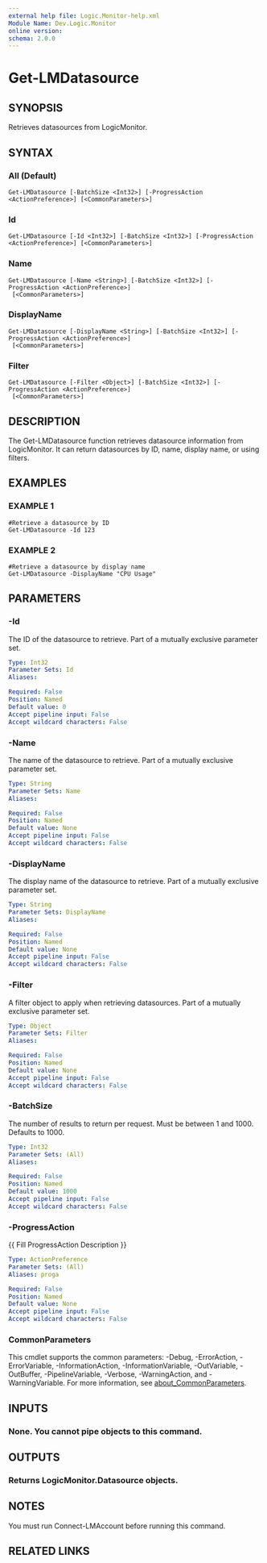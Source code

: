 ```yaml
---
external help file: Logic.Monitor-help.xml
Module Name: Dev.Logic.Monitor
online version:
schema: 2.0.0
---
```


# Get-LMDatasource

## SYNOPSIS
Retrieves datasources from LogicMonitor.

## SYNTAX

### All (Default)
```
Get-LMDatasource [-BatchSize <Int32>] [-ProgressAction <ActionPreference>] [<CommonParameters>]
```

### Id
```
Get-LMDatasource [-Id <Int32>] [-BatchSize <Int32>] [-ProgressAction <ActionPreference>] [<CommonParameters>]
```

### Name
```
Get-LMDatasource [-Name <String>] [-BatchSize <Int32>] [-ProgressAction <ActionPreference>]
 [<CommonParameters>]
```

### DisplayName
```
Get-LMDatasource [-DisplayName <String>] [-BatchSize <Int32>] [-ProgressAction <ActionPreference>]
 [<CommonParameters>]
```

### Filter
```
Get-LMDatasource [-Filter <Object>] [-BatchSize <Int32>] [-ProgressAction <ActionPreference>]
 [<CommonParameters>]
```

## DESCRIPTION
The Get-LMDatasource function retrieves datasource information from LogicMonitor.
It can return datasources by ID, name, display name, or using filters.

## EXAMPLES

### EXAMPLE 1
```
#Retrieve a datasource by ID
Get-LMDatasource -Id 123
```

### EXAMPLE 2
```
#Retrieve a datasource by display name
Get-LMDatasource -DisplayName "CPU Usage"
```

## PARAMETERS

### -Id
The ID of the datasource to retrieve.
Part of a mutually exclusive parameter set.

```yaml
Type: Int32
Parameter Sets: Id
Aliases:

Required: False
Position: Named
Default value: 0
Accept pipeline input: False
Accept wildcard characters: False
```

### -Name
The name of the datasource to retrieve.
Part of a mutually exclusive parameter set.

```yaml
Type: String
Parameter Sets: Name
Aliases:

Required: False
Position: Named
Default value: None
Accept pipeline input: False
Accept wildcard characters: False
```

### -DisplayName
The display name of the datasource to retrieve.
Part of a mutually exclusive parameter set.

```yaml
Type: String
Parameter Sets: DisplayName
Aliases:

Required: False
Position: Named
Default value: None
Accept pipeline input: False
Accept wildcard characters: False
```

### -Filter
A filter object to apply when retrieving datasources.
Part of a mutually exclusive parameter set.

```yaml
Type: Object
Parameter Sets: Filter
Aliases:

Required: False
Position: Named
Default value: None
Accept pipeline input: False
Accept wildcard characters: False
```

### -BatchSize
The number of results to return per request.
Must be between 1 and 1000.
Defaults to 1000.

```yaml
Type: Int32
Parameter Sets: (All)
Aliases:

Required: False
Position: Named
Default value: 1000
Accept pipeline input: False
Accept wildcard characters: False
```

### -ProgressAction
{{ Fill ProgressAction Description }}

```yaml
Type: ActionPreference
Parameter Sets: (All)
Aliases: proga

Required: False
Position: Named
Default value: None
Accept pipeline input: False
Accept wildcard characters: False
```

### CommonParameters
This cmdlet supports the common parameters: -Debug, -ErrorAction, -ErrorVariable, -InformationAction, -InformationVariable, -OutVariable, -OutBuffer, -PipelineVariable, -Verbose, -WarningAction, and -WarningVariable. For more information, see [about_CommonParameters](http://go.microsoft.com/fwlink/?LinkID=113216).

## INPUTS

### None. You cannot pipe objects to this command.
## OUTPUTS

### Returns LogicMonitor.Datasource objects.
## NOTES
You must run Connect-LMAccount before running this command.

## RELATED LINKS
